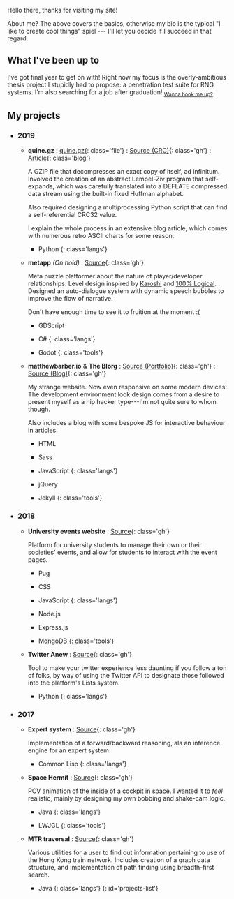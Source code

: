 Hello there, thanks for visiting my site!

About me? The above covers the basics, otherwise my bio is the typical "I like to create cool things" spiel --- I'll let you decide if I succeed in that regard.

## What I've been up to

I've got final year to get on with! Right now my focus is the overly-ambitious thesis project I stupidly had to propose: a penetration test suite for RNG systems. I'm also searching for a job after graduation! <sub>[Wanna hook me up?](/assets/home/matthew-barber-cv.pdf)</sub>

## My projects

* ### 2019
  * **quine.gz**
    : [quine.gz](https://blog.matthewbarber.io/downloads/quine.gz){: class='file'}
    : [Source  (CRC)](https://gist.github.com/Honno/4e6e4790e14c43bf5d6fa822fb56b6ea){: class='gh'}
    : [Article](https://blog.matthewbarber.io/2019/07/22/how-to-make-compressed-file-quines.html){: class='blog'}
    
    A GZIP file that decompresses an exact copy of itself, ad infinitum. Involved the creation of an abstract Lempel-Ziv program that self-expands, which was carefully translated into a DEFLATE compressed data stream using the built-in fixed Huffman alphabet.
    
    Also required designing a multiprocessing Python script that can find a self-referential CRC32 value.
    
    I explain the whole process in an extensive blog article, which comes with numerous retro ASCII charts for some reason.
  
    * Python
    {: class='langs'}

  * **metapp** *(On hold)*
    : [Source](https://github.com/Honno/metapp){: class='gh'}

    Meta puzzle platformer about the nature of player/developer relationships. Level design inspired by [Karoshi](https://www.karoshigame.com/) and [100% Logical](https://gamejolt.com/games/100-logical/1268). Designed an auto-dialogue system with dynamic speech bubbles to improve the flow of narrative.
    
    Don't have enough time to see it to fruition at the moment :\(
        
    * GDScript
    * C#
    {: class='langs'}

    * Godot
    {: class='tools'}

  * **matthewbarber.io** & **The Blorg**
    : [Source (Portfolio)](https://github.com/Honno/Honno.github.io){: class='gh'}
    : [Source (Blog)](https://github.com/Honno/blog){: class='gh'}

    My strange website. Now even responsive on some modern devices! The development environment look design comes from a desire to present myself as a hip hacker type---I'm not quite sure to whom though.
    
    Also includes a blog with some bespoke JS for interactive behaviour in articles.
    
    * HTML
    * Sass
    * JavaScript
    {: class='langs'}

    * jQuery
    * Jekyll
    {: class='tools'}
 
* ### 2018
  * **University events website**
    : [Source](https://github.com/Honno/events-site){: class='gh'}
  
    Platform for university students to manage their own or their societies' events, and allow for students to interact with the event pages.
    
    * Pug
    * CSS
    * JavaScript
    {: class='langs'}

    * Node.js
    * Express.js
    * MongoDB
    {: class='tools'}
  
  * **Twitter Anew**
    : [Source](https://github.com/Honno/twitter-anew){: class='gh'}
    
    Tool to make your twitter experience less daunting if you follow a ton of folks, by way of using the Twitter API to designate those followed into the platform's Lists system.

    * Python
    {: class='langs'}

* ### 2017
  * **Expert system** 
    : [Source](https://gist.github.com/Honno/b733f151b71116631660ac4c85947289){: class='gh'}
    
    Implementation of a forward/backward reasoning, ala an inference engine for an expert system.
    
    * Common Lisp
    {: class='langs'}
    
  * **Space Hermit**
    : [Source](https://github.com/Honno/space-hermit){: class='gh'}
    
    POV animation of the inside of a cockpit in space. I wanted it to *feel* realistic, mainly by designing my own bobbing and shake-cam logic.
    
    * Java
    {: class='langs'}

    * LWJGL
    {: class='tools'}
    
  * **MTR traversal**
    : [Source](https://github.com/Honno/mtr-traversal){: class='gh'}

    Various utilities for a user to find out information pertaining to use of the Hong Kong train network. Includes creation of a graph data structure, and implementation of path finding using breadth-first search.
    
    * Java
    {: class='langs'}
{: id='projects-list'}
